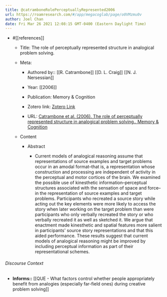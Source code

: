 ```yaml
---
title: @catramboneRolePerceptuallyRepresented2006
url: https://roamresearch.com/#/app/megacoglab/page/o0VMzmu0v
author: Joel Chan
date: Fri Mar 26 2021 12:08:15 GMT-0400 (Eastern Daylight Time)
---
```


- #[[references]]

    - Title: The role of perceptually represented structure in analogical problem solving.

    - Meta:

        - Authored by:: [[R. Catrambone]] [[D. L. Craig]] [[N. J. Nersessian]]

        - Year: [[2006]]

        - Publication: Memory & Cognition

        - Zotero link: [Zotero Link](zotero://select/items/1_3BKAAVMG)

        - URL: [Catrambone et al. (2006). The role of perceptually represented structure in analogical problem solving.. Memory & Cognition](undefined)

    - Content

        - Abstract

            - Current models of analogical reasoning assume that representations of source examples and target problems occur in an amodal format–that is, a representation whose construction and processing are independent of activity in the perceptual and motor cortices of the brain. We examined the possible use of kinesthetic information–perceptual structures associated with the sensation of space and force–in the representation of source examples and target problems. Participants who recreated a source story while acting out the key elements were more likely to access the story when later working on the target problem than were participants who only verbally recreated the story or who verbally recreated it as well as sketched it. We argue that enactment made kinesthetic and spatial features more salient in participants' source story representations and that this aided performance. These results suggest that current models of analogical reasoning might be improved by including perceptual information as part of their representational schemes.

###### Discourse Context

- **Informs::** [[QUE - What factors control whether people appropriately benefit from analogies (especially far-field ones) during creative problem solving]]
